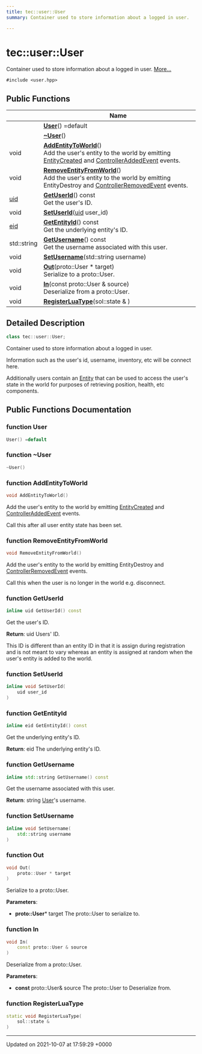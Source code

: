```yaml
---
title: tec::user::User
summary: Container used to store information about a logged in user. 

---
```


# tec::user::User



Container used to store information about a logged in user.  [More...](#detailed-description)


`#include <user.hpp>`

## Public Functions

|                | Name           |
| -------------- | -------------- |
| | **[User](/engine/Classes/classtec_1_1user_1_1_user/#function-user)**() =default |
| | **[~User](/engine/Classes/classtec_1_1user_1_1_user/#function-~user)**() |
| void | **[AddEntityToWorld](/engine/Classes/classtec_1_1user_1_1_user/#function-addentitytoworld)**()<br>Add the user's entity to the world by emitting [EntityCreated](/engine/Classes/structtec_1_1_entity_created/) and [ControllerAddedEvent](/engine/Classes/structtec_1_1_controller_added_event/) events.  |
| void | **[RemoveEntityFromWorld](/engine/Classes/classtec_1_1user_1_1_user/#function-removeentityfromworld)**()<br>Add the user's entity to the world by emitting EntityDestroy and [ControllerRemovedEvent](/engine/Classes/structtec_1_1_controller_removed_event/) events.  |
| [uid](/engine/Namespaces/namespacetec/#typedef-uid) | **[GetUserId](/engine/Classes/classtec_1_1user_1_1_user/#function-getuserid)**() const<br>Get the user's ID.  |
| void | **[SetUserId](/engine/Classes/classtec_1_1user_1_1_user/#function-setuserid)**([uid](/engine/Namespaces/namespacetec/#typedef-uid) user_id) |
| [eid](/engine/Namespaces/namespacetec/#typedef-eid) | **[GetEntityId](/engine/Classes/classtec_1_1user_1_1_user/#function-getentityid)**() const<br>Get the underlying entity's ID.  |
| std::string | **[GetUsername](/engine/Classes/classtec_1_1user_1_1_user/#function-getusername)**() const<br>Get the username associated with this user.  |
| void | **[SetUsername](/engine/Classes/classtec_1_1user_1_1_user/#function-setusername)**(std::string username) |
| void | **[Out](/engine/Classes/classtec_1_1user_1_1_user/#function-out)**(proto::User * target)<br>Serialize to a proto::User.  |
| void | **[In](/engine/Classes/classtec_1_1user_1_1_user/#function-in)**(const proto::User & source)<br>Deserialize from a proto::User.  |
| void | **[RegisterLuaType](/engine/Classes/classtec_1_1user_1_1_user/#function-registerluatype)**(sol::state & ) |

## Detailed Description

```cpp
class tec::user::User;
```

Container used to store information about a logged in user. 

Information such as the user's id, username, inventory, etc will be connect here.

Additionally users contain an [Entity](/engine/Classes/classtec_1_1_entity/) that can be used to access the user's state in the world for purposes of retrieving position, health, etc components. 

## Public Functions Documentation

### function User

```cpp
User() =default
```


### function ~User

```cpp
~User()
```


### function AddEntityToWorld

```cpp
void AddEntityToWorld()
```

Add the user's entity to the world by emitting [EntityCreated](/engine/Classes/structtec_1_1_entity_created/) and [ControllerAddedEvent](/engine/Classes/structtec_1_1_controller_added_event/) events. 

Call this after all user entity state has been set. 


### function RemoveEntityFromWorld

```cpp
void RemoveEntityFromWorld()
```

Add the user's entity to the world by emitting EntityDestroy and [ControllerRemovedEvent](/engine/Classes/structtec_1_1_controller_removed_event/) events. 

Call this when the user is no longer in the world e.g. disconnect. 


### function GetUserId

```cpp
inline uid GetUserId() const
```

Get the user's ID. 

**Return**: uid Users' ID. 

This ID is different than an entity ID in that it is assign during registration and is not meant to vary whereas an entity is assigned at random when the user's entity is added to the world. 


### function SetUserId

```cpp
inline void SetUserId(
    uid user_id
)
```


### function GetEntityId

```cpp
inline eid GetEntityId() const
```

Get the underlying entity's ID. 

**Return**: eid The underlying entity's ID. 

### function GetUsername

```cpp
inline std::string GetUsername() const
```

Get the username associated with this user. 

**Return**: string [User](/engine/Classes/classtec_1_1user_1_1_user/)'s username. 

### function SetUsername

```cpp
inline void SetUsername(
    std::string username
)
```


### function Out

```cpp
void Out(
    proto::User * target
)
```

Serialize to a proto::User. 

**Parameters**: 

  * **proto::User*** target The proto::User to serialize to. 


### function In

```cpp
void In(
    const proto::User & source
)
```

Deserialize from a proto::User. 

**Parameters**: 

  * **const** proto::User& source The proto::User to Deserialize from. 


### function RegisterLuaType

```cpp
static void RegisterLuaType(
    sol::state & 
)
```


-------------------------------

Updated on 2021-10-07 at 17:59:29 +0000